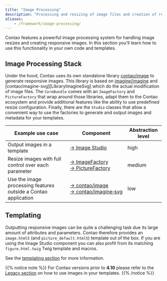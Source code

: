 ```yaml
---
title: "Image Processing"
description: "Processing and resizing of image files and creation of responsive images."
aliases:
    - /framework/image-processing/
---
```


Contao features a powerful image processing system for handling image resizes and creating responsive images. In this
section you'll learn how to use this functionality in your own code and templates.


## Image Processing Stack

Under the hood, Contao uses its own standalone library [contao/image][LibraryImage] to generate responsive images. This library is based on [imagine/imagine][LibraryImagine] and [contao/imagine-svg][LibraryImagineSvg] which do the actual modification of image files. The `CoreBundle` comes with an `ImageFactory` and `PictureFactory` that wrap around those
libraries, adapt them to the Contao ecosystem and provide additional features like the ability to use predefined resize
configuration. Finally, there are the `Studio` classes that allow a convenient way to use the factories to generate and
output images and metadata for your templates.

| Example use case | Component | Abstraction level |
|-|-|-|
| Output images in a template | [&rarr;&nbsp;Image Studio][ImageStudio] | high |
| Resize images with full control over each parameter | [&rarr;&nbsp;ImageFactory][ImageFactory]<br>[&rarr;&nbsp;PictureFactory][PictureFactory] | medium | 
| Use the image processing features outside a Contao application | [&rarr;&nbsp;contao/image][LibraryImage]<br>[&rarr;&nbsp;contao/imagine&#8209;svg][LibraryImagine] | low |


## Templating
Outputting responsive images can be quite a challenging task due its large amount of attributes and parameters. Contao
therefore provides an `image.html5` (and `picture_default.html5`) template out of the box. If you are using the Image
Studio component you can also profit from its matching `figure.html.twig` Twig template and macros.

See the [templating section][Templating] for more information.

{{% notice note %}}
For Contao versions prior to **4.10** please refer to the [Legacy section](/framework/image-processing/legacy/) on how
to use images in your templates. 
{{% /notice %}}


[ImageStudio]: /framework/image-processing/image-studio/
[ImageFactory]: /framework/image-processing/image-picture-factory/#image-factory
[PictureFactory]: /framework/image-processing/image-picture-factory/#picture-factory
[LibraryImage]: https://github.com/contao/image
[LibraryImagine]: https://github.com/contao/imagine-svg
[Templating]: /framework/image-processing/image-studio/#templating
